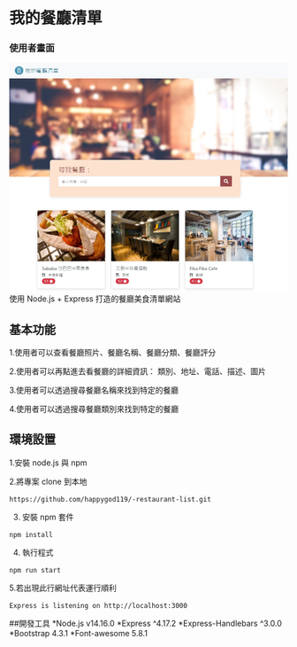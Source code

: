 # 我的餐廳清單

### 使用者畫面
![我的餐廳清單](./public/image/1641276114075.jpg)
使用 Node.js + Express 打造的餐廳美食清單網站

## 基本功能
1.使用者可以查看餐廳照片、餐廳名稱、餐廳分類、餐廳評分

2.使用者可以再點進去看餐廳的詳細資訊：
類別、地址、電話、描述、圖片

3.使用者可以透過搜尋餐廳名稱來找到特定的餐廳

4.使用者可以透過搜尋餐廳類別來找到特定的餐廳

## 環境設置
1.安裝 node.js 與 npm

2.將專案 clone 到本地
```
https://github.com/happygod119/-restaurant-list.git
```
3. 安裝 npm 套件

```
npm install
```
4. 執行程式

```
npm run start
```
5.若出現此行網址代表運行順利
```
Express is listening on http://localhost:3000
```

##開發工具
*Node.js v14.16.0
*Express ^4.17.2
*Express-Handlebars ^3.0.0
*Bootstrap 4.3.1
*Font-awesome 5.8.1

